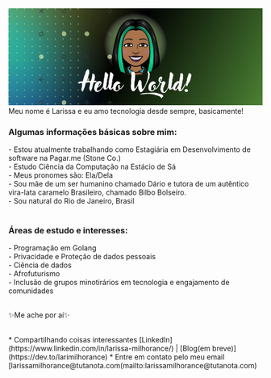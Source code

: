 <img src="https://github.com/larissamilhorance/larissamilhorance/blob/main/Capa_gh.jpg">

<br>
Meu nome é Larissa e eu amo tecnologia desde sempre, basicamente!
<br>

<h3>Algumas informações básicas sobre mim: </h3>
- Estou atualmente trabalhando como Estagiária em Desenvolvimento de software na Pagar.me (Stone Co.)
<br>
- Estudo Ciência da Computação na Estácio de Sá
<br>
- Meus pronomes são: Ela/Dela
<br>
- Sou mãe de um ser humanino chamado Dário e tutora de um autêntico vira-lata caramelo Brasileiro, chamado Bilbo Bolseiro. 
<br>
- Sou natural do Rio de Janeiro, Brasil
<br>
<br>
<h3> Áreas de estudo e interesses:</h3>
- Programação em Golang
 <br>
 - Privacidade e Proteção de dados pessoais
 <br>
 - Ciência de dados
 <br>
 - Afrofuturismo 
 <br>
 - Inclusão de grupos minotirários em tecnologia e engajamento de comunidades
<br>
<br>
<p>✨Me ache por aí✨</p>
<br>
* Compartilhando coisas interessantes [LinkedIn](https://www.linkedin.com/in/larissa-milhorance/) | [Blog(em breve)](https://dev.to/larimilhorance) 
* Entre em contato pelo meu email [larissamilhorance@tutanota.com(mailto:larissamilhorance@tutanota.com)
